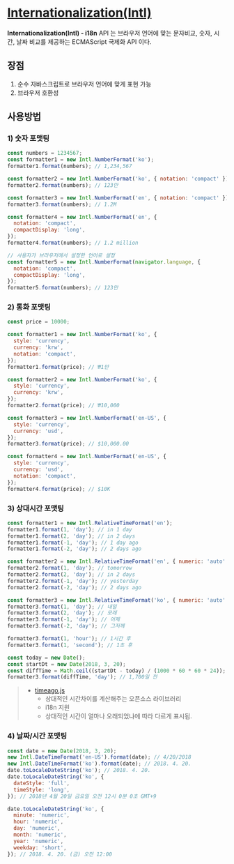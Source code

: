 # [Internationalization(Intl)](https://developer.mozilla.org/ko/docs/Web/JavaScript/Reference/Global_Objects/Intl)
**Internationalization(Intl) - i18n** API 는 브라우저 언어에 맞는 문자비교, 숫자, 시간, 날짜 비교를 제공하는 ECMAScript 국제화 API 이다.   

## 장점
1. 순수 자바스크립트로 브라우저 언어에 맞게 표현 가능
2. 브라우저 호환성

## 사용방법 

### 1) 숫자 포맷팅
```js
const numbers = 1234567;
const formatter1 = new Intl.NumberFormat('ko');
formatter1.format(numbers); // 1,234,567

const formatter2 = new Intl.NumberFormat('ko', { notation: 'compact' });
formatter2.format(numbers); // 123만

const formatter3 = new Intl.NumberFormat('en', { notation: 'compact' });
formatter3.format(numbers); // 1.2M

const formatter4 = new Intl.NumberFormat('en', { 
  notation: 'compact',
  compactDisplay: 'long',
});
formatter4.format(numbers); // 1.2 million

// 사용자가 브라우저에서 설정한 언어로 설정
const formatter5 = new Intl.NumberFormat(navigator.language, { 
  notation: 'compact',
  compactDisplay: 'long',
});
formatter5.format(numbers); // 123만
```

### 2) 통화 포맷팅
```js
const price = 10000;

const formatter1 = new Intl.NumberFormat('ko', { 
  style: 'currency',
  currency: 'krw',
  notation: 'compact',
});
formatter1.format(price); // ₩1만

const formatter2 = new Intl.NumberFormat('ko', { 
  style: 'currency',
  currency: 'krw',
});
formatter2.format(price); // ₩10,000

const formatter3 = new Intl.NumberFormat('en-US', { 
  style: 'currency',
  currency: 'usd',
});
formatter3.format(price); // $10,000.00

const formatter4 = new Intl.NumberFormat('en-US', { 
  style: 'currency',
  currency: 'usd',
  notation: 'compact',
});
formatter4.format(price); // $10K
```

### 3) 상대시간 포맷팅
```js
const formatter1 = new Intl.RelativeTimeFormat('en');
formatter1.format(1, 'day'); // in 1 day
formatter1.format(2, 'day'); // in 2 days
formatter1.format(-1, 'day'); // 1 day ago
formatter1.format(-2, 'day'); // 2 days ago

const formatter2 = new Intl.RelativeTimeFormat('en', { numeric: 'auto' });
formatter2.format(1, 'day'); // tomorrow
formatter2.format(2, 'day'); // in 2 days
formatter2.format(-1, 'day'); // yesterday
formatter2.format(-2, 'day'); // 2 days ago

const formatter3 = new Intl.RelativeTimeFormat('ko', { numeric: 'auto' });
formatter3.format(1, 'day'); // 내일
formatter3.format(2, 'day'); // 모레
formatter3.format(-1, 'day'); // 어제
formatter3.format(-2, 'day'); // 그저께

formatter3.format(1, 'hour'); // 1시간 후
formatter3.format(1, 'second'); // 1초 후

const today = new Date();
const startDt = new Date(2018, 3, 20);
const diffTime = Math.ceil((startDt - today) / (1000 * 60 * 60 * 24));
formatter3.format(diffTime, 'day'); // 1,700일 전
```
>  * [timeago.js](https://github.com/hustcc/timeago.js/blob/master/README.md)
>    - 상대적인 시간차이를 계산해주는 오픈소스 라이브러리
>    - i18n 지원
>    - 상대적인 시간이 얼마나 오래되었냐에 따라 다르게 표시됨.


### 4) 날짜/시간 포맷팅
```js
const date = new Date(2018, 3, 20);
new Intl.DateTimeFormat('en-US').format(date); // 4/20/2018
new Intl.DateTimeFormat('ko').format(date); // 2018. 4. 20.
date.toLocaleDateString('ko'); // 2018. 4. 20.
date.toLocaleDateString('ko', {
  dateStyle: 'full',
  timeStyle: 'long',
}); // 2018년 4월 20일 금요일 오전 12시 0분 0초 GMT+9

date.toLocaleDateString('ko', {
  minute: 'numeric',
  hour: 'numeric',
  day: 'numeric',
  month: 'numeric',
  year: 'numeric',
  weekday: 'short',
}); // 2018. 4. 20. (금) 오전 12:00
```

